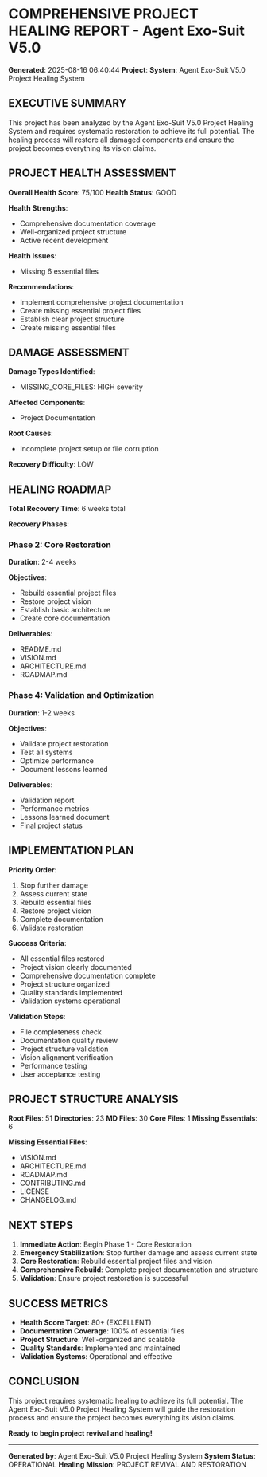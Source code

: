 # COMPREHENSIVE PROJECT HEALING REPORT - Agent Exo-Suit V5.0

**Generated**: 2025-08-16 06:40:44
**Project**: 
**System**: Agent Exo-Suit V5.0 Project Healing System

## EXECUTIVE SUMMARY

This project has been analyzed by the Agent Exo-Suit V5.0 Project Healing System and requires systematic restoration to achieve its full potential. The healing process will restore all damaged components and ensure the project becomes everything its vision claims.

## PROJECT HEALTH ASSESSMENT

**Overall Health Score**: 75/100
**Health Status**: GOOD

**Health Strengths**:
- Comprehensive documentation coverage
- Well-organized project structure
- Active recent development

**Health Issues**:
- Missing 6 essential files

**Recommendations**:
- Implement comprehensive project documentation
- Create missing essential project files
- Establish clear project structure
- Create missing essential files

## DAMAGE ASSESSMENT

**Damage Types Identified**:
- MISSING_CORE_FILES: HIGH severity

**Affected Components**:
- Project Documentation

**Root Causes**:
- Incomplete project setup or file corruption

**Recovery Difficulty**: LOW

## HEALING ROADMAP

**Total Recovery Time**: 6 weeks total

**Recovery Phases**:

### Phase 2: Core Restoration
**Duration**: 2-4 weeks

**Objectives**:
- Rebuild essential project files
- Restore project vision
- Establish basic architecture
- Create core documentation

**Deliverables**:
- README.md
- VISION.md
- ARCHITECTURE.md
- ROADMAP.md

### Phase 4: Validation and Optimization
**Duration**: 1-2 weeks

**Objectives**:
- Validate project restoration
- Test all systems
- Optimize performance
- Document lessons learned

**Deliverables**:
- Validation report
- Performance metrics
- Lessons learned document
- Final project status

## IMPLEMENTATION PLAN

**Priority Order**:
1. Stop further damage
2. Assess current state
3. Rebuild essential files
4. Restore project vision
5. Complete documentation
6. Validate restoration

**Success Criteria**:
- All essential files restored
- Project vision clearly documented
- Comprehensive documentation complete
- Project structure organized
- Quality standards implemented
- Validation systems operational

**Validation Steps**:
- File completeness check
- Documentation quality review
- Project structure validation
- Vision alignment verification
- Performance testing
- User acceptance testing

## PROJECT STRUCTURE ANALYSIS

**Root Files**: 51
**Directories**: 23
**MD Files**: 30
**Core Files**: 1
**Missing Essentials**: 6

**Missing Essential Files**:
- VISION.md
- ARCHITECTURE.md
- ROADMAP.md
- CONTRIBUTING.md
- LICENSE
- CHANGELOG.md

## NEXT STEPS

1. **Immediate Action**: Begin Phase 1 - Core Restoration
2. **Emergency Stabilization**: Stop further damage and assess current state
3. **Core Restoration**: Rebuild essential project files and vision
4. **Comprehensive Rebuild**: Complete project documentation and structure
5. **Validation**: Ensure project restoration is successful

## SUCCESS METRICS

- **Health Score Target**: 80+ (EXCELLENT)
- **Documentation Coverage**: 100% of essential files
- **Project Structure**: Well-organized and scalable
- **Quality Standards**: Implemented and maintained
- **Validation Systems**: Operational and effective

## CONCLUSION

This project requires systematic healing to achieve its full potential. The Agent Exo-Suit V5.0 Project Healing System will guide the restoration process and ensure the project becomes everything its vision claims.

**Ready to begin project revival and healing!**

---
**Generated by**: Agent Exo-Suit V5.0 Project Healing System
**System Status**: OPERATIONAL
**Healing Mission**: PROJECT REVIVAL AND RESTORATION
